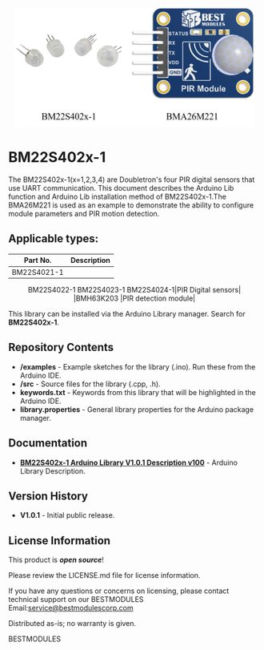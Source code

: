 <div align=center>
<img src="https://github.com/BestModules-Libraries/img/blob/main/BM22S402x-1_ BMA26M221_V1.0.png" width="480" height="240"> 
</div> 


BM22S402x-1
===========================================================

The BM22S402x-1(x=1,2,3,4) are Doubletron's four PIR digital sensors that use UART communication. This document describes the Arduino Lib function and Arduino Lib installation method of BM22S402x-1.The BMA26M221 is used as an example to demonstrate the ability to configure module parameters and PIR motion detection.

## Applicable types:
<div align=center>

|Part No.   |Description                   |
|:---------:|:----------------------------:|
|BM22S4021-1
BM22S4022-1
BM22S4023-1
BM22S4024-1|PIR Digital sensors|
|BMH63K203  |PIR detection module|

</div> 

This library can be installed via the Arduino Library manager. Search for **BM22S402x-1**. 

Repository Contents
-------------------

* **/examples** - Example sketches for the library (.ino). Run these from the Arduino IDE. 
* **/src** - Source files for the library (.cpp, .h).
* **keywords.txt** - Keywords from this library that will be highlighted in the Arduino IDE. 
* **library.properties** - General library properties for the Arduino package manager. 

Documentation 
-------------------

* **[BM22S402x-1 Arduino Library V1.0.1 Description v100]( https://www.bestmodulescorp.com/bm22s402x-1.html#tab-product2 )** - Arduino Library Description.

Version History  
-------------------

* **V1.0.1** - Initial public release.

License Information
-------------------

This product is _**open source**_! 

Please review the LICENSE.md file for license information. 

If you have any questions or concerns on licensing, please contact technical support on our BESTMODULES Email:service@bestmodulescorp.com

Distributed as-is; no warranty is given.

BESTMODULES
